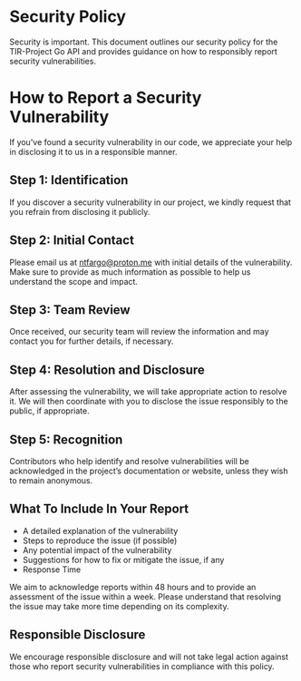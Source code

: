 # Security Policy

Security is important. This document outlines our security policy for the TIR-Project Go API and provides guidance on how to responsibly report security vulnerabilities.

# How to Report a Security Vulnerability

If you've found a security vulnerability in our code, we appreciate your help in disclosing it to us in a responsible manner.
 
## Step 1: Identification
If you discover a security vulnerability in our project, we kindly request that you refrain from disclosing it publicly.

## Step 2: Initial Contact
Please email us at ntfargo@proton.me with initial details of the vulnerability. Make sure to provide as much information as possible to help us understand the scope and impact.

## Step 3: Team Review
Once received, our security team will review the information and may contact you for further details, if necessary.

## Step 4: Resolution and Disclosure
After assessing the vulnerability, we will take appropriate action to resolve it. We will then coordinate with you to disclose the issue responsibly to the public, if appropriate.

## Step 5: Recognition
Contributors who help identify and resolve vulnerabilities will be acknowledged in the project’s documentation or website, unless they wish to remain anonymous.

## What To Include In Your Report
- A detailed explanation of the vulnerability
- Steps to reproduce the issue (if possible)
- Any potential impact of the vulnerability
- Suggestions for how to fix or mitigate the issue, if any
- Response Time

We aim to acknowledge reports within 48 hours and to provide an assessment of the issue within a week. Please understand that resolving the issue may take more time depending on its complexity.

##  Responsible Disclosure
We encourage responsible disclosure and will not take legal action against those who report security vulnerabilities in compliance with this policy.

